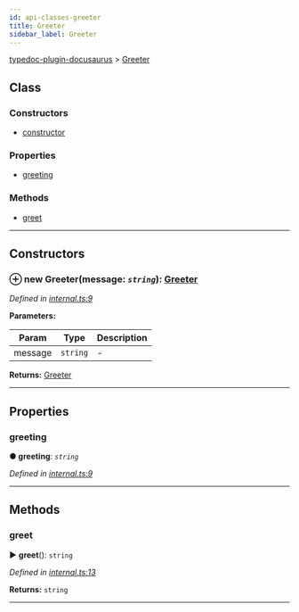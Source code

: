 ```yaml
---
id: api-classes-greeter
title: Greeter
sidebar_label: Greeter
---
```


[typedoc-plugin-docusaurus](api-readme.md) > [Greeter](api-classes-greeter.md)



## Class

### Constructors

* [constructor](api-classes-greeter.md#markdown-header-constructor)


### Properties

* [greeting](api-classes-greeter.md#markdown-header-greeting)


### Methods

* [greet](api-classes-greeter.md#markdown-header-greet)



---
## Constructors



### ⊕ **new Greeter**(message: *`string`*): [Greeter](api-classes-greeter.md)


*Defined in [internal.ts:9](https://bitbucket.org/owner/repository_name/src/master/src/internal.ts?fileviewer&amp;#x3D;file-view-default#internal.ts-9)*



**Parameters:**

| Param | Type | Description |
| ------ | ------ | ------ |
| message | `string`   |  - |





**Returns:** [Greeter](api-classes-greeter.md)

---


## Properties


###  greeting

**●  greeting**:  *`string`* 

*Defined in [internal.ts:9](https://bitbucket.org/owner/repository_name/src/master/src/internal.ts?fileviewer&amp;#x3D;file-view-default#internal.ts-9)*





___


## Methods


###  greet

► **greet**(): `string`



*Defined in [internal.ts:13](https://bitbucket.org/owner/repository_name/src/master/src/internal.ts?fileviewer&amp;#x3D;file-view-default#internal.ts-13)*





**Returns:** `string`





___


